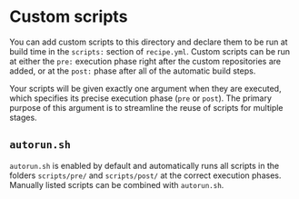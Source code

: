 # Custom scripts

You can add custom scripts to this directory and declare them to be run at build time in the `scripts:` section of `recipe.yml`. Custom scripts can be run at either the `pre:` execution phase right after the custom repositories are added, or at the `post:` phase after all of the automatic build steps.

Your scripts will be given exactly one argument when they are executed, which specifies its precise execution phase (`pre` or `post`). The primary purpose of this argument is to streamline the reuse of scripts for multiple stages.

## `autorun.sh`

`autorun.sh` is enabled by default and automatically runs all scripts in the folders `scripts/pre/` and `scripts/post/` at the correct execution phases. Manually listed scripts can be combined with `autorun.sh`.
